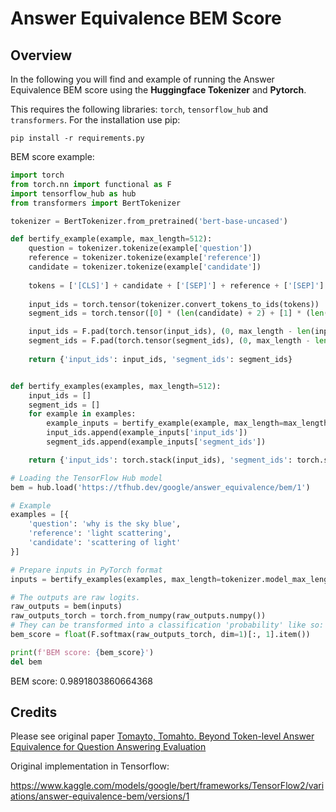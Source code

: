 # Answer Equivalence BEM Score

## Overview
In the following you will find and example of running the Answer Equivalence BEM score using the **Huggingface Tokenizer** and **Pytorch**.

This requires the following libraries: `torch`, `tensorflow_hub` and `transformers`. For the installation use pip:

```
pip install -r requirements.py
```



BEM score example: 

```python
import torch
from torch.nn import functional as F
import tensorflow_hub as hub
from transformers import BertTokenizer

tokenizer = BertTokenizer.from_pretrained('bert-base-uncased')

def bertify_example(example, max_length=512):
    question = tokenizer.tokenize(example['question'])
    reference = tokenizer.tokenize(example['reference'])
    candidate = tokenizer.tokenize(example['candidate'])
    
    tokens = ['[CLS]'] + candidate + ['[SEP]'] + reference + ['[SEP]'] + question + ['[SEP]']
    
    input_ids = torch.tensor(tokenizer.convert_tokens_to_ids(tokens))
    segment_ids = torch.tensor([0] * (len(candidate) + 2) + [1] * (len(reference) + 1) + [2] * (len(question) + 1))

    input_ids = F.pad(torch.tensor(input_ids), (0, max_length - len(input_ids)), value=0)
    segment_ids = F.pad(torch.tensor(segment_ids), (0, max_length - len(segment_ids)), value=0)
    
    return {'input_ids': input_ids, 'segment_ids': segment_ids}


def bertify_examples(examples, max_length=512):
    input_ids = []
    segment_ids = []
    for example in examples:
        example_inputs = bertify_example(example, max_length=max_length)
        input_ids.append(example_inputs['input_ids'])
        segment_ids.append(example_inputs['segment_ids'])

    return {'input_ids': torch.stack(input_ids), 'segment_ids': torch.stack(segment_ids)}

# Loading the TensorFlow Hub model
bem = hub.load('https://tfhub.dev/google/answer_equivalence/bem/1')

# Example
examples = [{
    'question': 'why is the sky blue',
    'reference': 'light scattering',
    'candidate': 'scattering of light'
}]

# Prepare inputs in PyTorch format
inputs = bertify_examples(examples, max_length=tokenizer.model_max_length)

# The outputs are raw logits.
raw_outputs = bem(inputs)
raw_outputs_torch = torch.from_numpy(raw_outputs.numpy())
# They can be transformed into a classification 'probability' like so:
bem_score = float(F.softmax(raw_outputs_torch, dim=1)[:, 1].item())

print(f'BEM score: {bem_score}')
del bem
```

BEM score: 0.9891803860664368

## Credits

Please see original paper [Tomayto, Tomahto. Beyond Token-level Answer Equivalence for Question Answering Evaluation](https://arxiv.org/abs/2202.07654) 

Original implementation in Tensorflow: 

https://www.kaggle.com/models/google/bert/frameworks/TensorFlow2/variations/answer-equivalence-bem/versions/1
